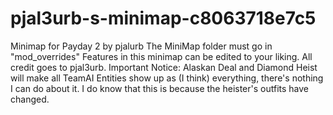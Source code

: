 # pjal3urb-s-minimap-c8063718e7c5
Minimap for Payday 2 by pjalurb
The MiniMap folder must go in "mod_overrides"
Features in this minimap can be edited to your liking. All credit goes to pjal3urb.
Important Notice: Alaskan Deal and Diamond Heist will make all TeamAI Entities show up as (I think) everything, there's nothing I can do about it. I do know that this is because the heister's outfits have changed.
